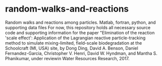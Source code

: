 # random-walks-and-reactions
Random walks and reactions among particles.  Matlab, fortran, python, and supporting data files
For now, this repository holds all necessary source code and supporting information for the paper
"Elimination of the reaction 'scale effect': Application of the Lagrangian reactive particle-tracking method to simulate mixing-limited, 
field-scale biodegradation at the Schoolcraft (MI, USA) site, by Dong Ding, David A. Benson, Daniel Fernandez-Garcia, 
Christopher V. Henri, David W. Hyndman, and Mantha S. Phanikumar, under reviewin Water Resources Research, 2017.
